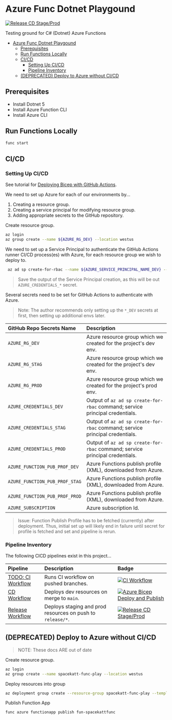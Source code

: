 # Azure Func Dotnet Playgound

[![Release CD Stage/Prod](https://github.com/SpaceKatt/azure-func-dotnet-play/actions/workflows/cd-release.yml/badge.svg)](https://github.com/SpaceKatt/azure-func-dotnet-play/actions/workflows/cd-release.yml)

Testing ground for C# (Dotnet) Azure Functions

- [Azure Func Dotnet Playgound](#azure-func-dotnet-playgound)
  - [Prerequisites](#prerequisites)
  - [Run Functions Locally](#run-functions-locally)
  - [CI/CD](#cicd)
    - [Setting Up CI/CD](#setting-up-cicd)
    - [Pipeline Inventory](#pipeline-inventory)
  - [(DEPRECATED) Deploy to Azure without CI/CD](#deprecated-deploy-to-azure-without-cicd)

## Prerequisites

- Install Dotnet 5
- Install Azure Function CLI
- Install Azure CLI

## Run Functions Locally

```bash
func start
```

## CI/CD

### Setting Up CI/CD

See tutorial for [Deploying Bicep with GitHub Actions](https://docs.microsoft.com/en-us/azure/azure-resource-manager/bicep/deploy-github-actions?tabs=CLI).

We need to set up Azure for each of our environments by...

1. Creating a resource group.
1. Creating a service principal for modifying resource group.
1. Adding appropriate secrets to the GitHub repository.

Create resource group.

```bash
az login
az group create --name ${AZURE_RG_DEV} --location westus
```

We need to set up a Service Principal to authenticate the GitHub Actions runner CI/CD process(es) with Azure, for each resource group we wish to deploy to.

```bash
 az ad sp create-for-rbac --name ${AZURE_SERVICE_PRINCIPAL_NAME_DEV} --role contributor --scopes /subscriptions/${AZURE_SUB_ID}/resourceGroups/${AZURE_RG_DEV} --sdk-auth
 ```

> Save the output of the Service Principal creation, as this will be out `AZURE_CREDENTIALS_*` secret.

 Several secrets need to be set for GitHub Actions to authenticate with Azure.

> Note: The author recommends only setting up the `*_DEV` secrets at first, then setting up additional envs later.

| GitHub Repo Secrets Name | Description |
| :----------------------  | :- |
| `AZURE_RG_DEV` | Azure resource group which we created for the project's dev env. |
| `AZURE_RG_STAG` | Azure resource group which we created for the project's dev env. |
| `AZURE_RG_PROD` | Azure resource group which we created for the project's prod env. |
| `AZURE_CREDENTIALS_DEV` | Output of `az ad sp create-for-rbac` command; service principal credentials. |
| `AZURE_CREDENTIALS_STAG` | Output of `az ad sp create-for-rbac` command; service principal credentials. |
| `AZURE_CREDENTIALS_PROD` | Output of `az ad sp create-for-rbac` command; service principal credentials. |
| `AZURE_FUNCTION_PUB_PROF_DEV` | Azure Functions publish profile (XML), downloaded from Azure. |
| `AZURE_FUNCTION_PUB_PROF_STAG` | Azure Functions publish profile (XML), downloaded from Azure. |
| `AZURE_FUNCTION_PUB_PROF_PROD` | Azure Functions publish profile (XML), downloaded from Azure. |
| `AZURE_SUBSCRIPTION` | Azure subscription Id. |

> Issue: Function Publish Profile has to be fetched (currently) after deployment. Thus, initial set up will likely end in failure until secret for profile is fetched and set and pipeline is rerun.

### Pipeline Inventory

The following CICD pipelines exist in this project...

| Pipeline | Description | Badge |
| :------  | :---------- | :---- |
| [TODO: CI Workflow](./) | Runs CI workflow on pushed branches. | [![CI Workflow](https://github.com/SpaceKatt/azure-func-dotnet-play/actions/workflows/ci.yml/badge.svg)](https://github.com/SpaceKatt/azure-func-dotnet-play/actions/workflows/ci.yml) |
| [CD Workflow](./.github/workflows/main.yml) | Deploys dev resources on merge to `main`. | [![Azure Bicep Deploy and Publish](https://github.com/SpaceKatt/azure-func-dotnet-play/actions/workflows/cd-dev.yml/badge.svg)](https://github.com/SpaceKatt/azure-func-dotnet-play/actions/workflows/cd-dev.yml) |
| [Release Workflow](./) | Deploys staging and prod resources on push to `release/*`. | [![Release CD Stage/Prod](https://github.com/SpaceKatt/azure-func-dotnet-play/actions/workflows/cd-release.yml/badge.svg)](https://github.com/SpaceKatt/azure-func-dotnet-play/actions/workflows/cd-release.yml) |


## (DEPRECATED) Deploy to Azure without CI/CD

> NOTE: These docs ARE out of date

Create resource group.

```bash
az login
az group create --name spacekatt-func-play --location westus
```

Deploy resources into group

```bash
az deployment group create --resource-group spacekatt-func-play --template-file deploy/resources/main.bicep --mode Complete
```

Publish Function App

```bash
func azure functionapp publish fun-spacekattfunc
```
